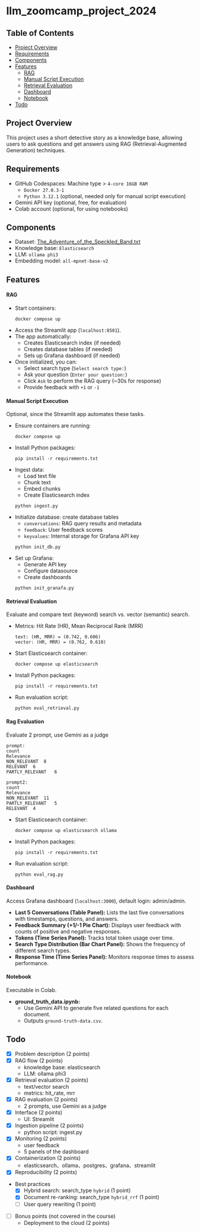 # llm_zoomcamp_project_2024

## Table of Contents

- [Project Overview](#project-overview)
- [Requirements](#requirements)
- [Components](#components)
- [Features](#features)
  - [RAG](#rag)
  - [Manual Script Execution](#manual-script-execution)
  - [Retrieval Evaluation](#retrieval-evaluation)
  - [Dashboard](#dashboard)
  - [Notebook](#notebook)
- [Todo](#todo)

## Project Overview
This project uses a short detective story as a knowledge base, allowing users to ask questions and get answers using RAG (Retrieval-Augmented Generation) techniques.

## Requirements
- GitHub Codespaces: Machine type > `4-core 16GB RAM`
  - `Docker 27.0.3-1`
  - `Python 3.12.1` (optional, needed only for manual script execution)
- Gemini API key (optional, free, for evaluation)
- Colab account (optional, for using notebooks)

## Components
- Dataset: [The_Adventure_of_the_Speckled_Band.txt](https://en.wikisource.org/wiki/The_Adventures_of_Sherlock_Holmes_(1892,_US)/The_Adventure_of_the_Speckled_Band)
- Knowledge base: `Elasticsearch`
- LLM: `ollama phi3`
- Embedding model: `all-mpnet-base-v2`

## Features

#### RAG
- Start containers:
  ```
  docker compose up
  ```
- Access the Streamlit app (`localhost:8501`).
- The app automatically:
  - Creates Elasticsearch index (if needed)
  - Creates database tables (if needed)
  - Sets up Grafana dashboard (if needed)
- Once initialized, you can:
  - Select search type (`Select search type:`)
  - Ask your question (`Enter your question:`)
  - Click `Ask` to perform the RAG query (~30s for response)
  - Provide feedback with `+1` or `-1`

#### Manual Script Execution
Optional, since the Streamlit app automates these tasks.
- Ensure containers are running:
  ```
  docker compose up
  ```
- Install Python packages:
  ```
  pip install -r requirements.txt
  ```
- Ingest data:
  - Load text file
  - Chunk text
  - Embed chunks
  - Create Elasticsearch index
  ```
  python ingest.py
  ```
- Initialize database: create database tables
  - `conversations`: RAG query results and metadata
  - `feedback`: User feedback scores
  - `keyvalues`: Internal storage for Grafana API key
  ```
  python init_db.py
  ```
- Set up Grafana:
  - Generate API key
  - Configure datasource
  - Create dashboards
  ```
  python init_granafa.py
  ```

#### Retrieval Evaluation
Evaluate and compare text (keyword) search vs. vector (semantic) search.
- Metrics: Hit Rate (HR), Mean Reciprocal Rank (MRR)
  ```
  text: (HR, MRR) = (0.742, 0.606)
  vector: (HR, MRR) = (0.762, 0.610)
  ```
- Start Elasticsearch container:
  ```
  docker compose up elasticsearch
  ```
- Install Python packages:
  ```
  pip install -r requirements.txt
  ```
- Run evaluation script:
  ```
  python eval_retrieval.py
  ```
#### Rag Evaluation
Evaluate 2 prompt, use Gemini as a judge
  ```
  prompt:
  count
  Relevance	
  NON_RELEVANT	8
  RELEVANT	6
  PARTLY_RELEVANT	6

  prompt2:
  count
  Relevance	
  NON_RELEVANT	11
  PARTLY_RELEVANT	5
  RELEVANT	4
  ```
- Start Elasticsearch container:
  ```
  docker compose up elasticsearch ollama
  ```
- Install Python packages:
  ```
  pip install -r requirements.txt
  ```
- Run evaluation script:
  ```
  python eval_rag.py
  ```

#### Dashboard
Access Grafana dashboard (`localhost:3000`), default login: admin/admin.
- **Last 5 Conversations (Table Panel):** Lists the last five conversations with timestamps, questions, and answers.
- **Feedback Summary (+1/-1 Pie Chart):** Displays user feedback with counts of positive and negative responses.
- **Tokens (Time Series Panel):** Tracks total token usage over time.
- **Search Type Distribution (Bar Chart Panel):** Shows the frequency of different search types.
- **Response Time (Time Series Panel):** Monitors response times to assess performance.

#### Notebook
Executable in Colab.
- **ground_truth_data.ipynb:**
  - Use Gemini API to generate five related questions for each document.
  - Outputs `ground-truth-data.csv`.

## Todo
- [x] Problem description (2 points)
- [x] RAG flow (2 points)
    - knowledge base: elasticsearch
    - LLM: ollama phi3
- [x] Retrieval evaluation (2 points)
    - text/vector search
    - metrics: hit_rate, mrr
- [x] RAG evaluation (2 points)
    - 2 prompts, use Gemini as a judge
- [x] Interface (2 points)
    - UI: Streamlit
- [x] Ingestion pipeline (2 points)
    - python script: ingest.py
- [x] Monitoring (2 points)
    - user feedback
    - 5 panels of the dashboard
- [x] Containerization (2 points)
    - elasticsearch、ollama、postgres、grafana、streamlit
- [x] Reproducibility (2 points)
- Best practices
    - [x] Hybrid search: search_type `hybrid` (1 point)
    - [x] Document re-ranking: search_type `hybrid_rrf` (1 point)
    - [ ] User query rewriting (1 point)
- [ ] Bonus points (not covered in the course)
    - Deployment to the cloud (2 points)
